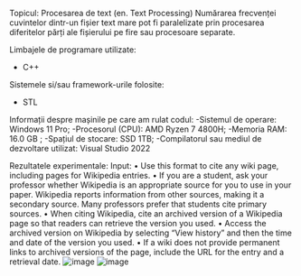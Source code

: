 Topicul:
Procesarea de text (en. Text Processing)
Numărarea frecvenței cuvintelor dintr-un fișier text mare pot fi paralelizate prin procesarea diferitelor părți ale fișierului pe fire sau procesoare separate.

Limbajele de programare utilizate:
-	C++

Sistemele si/sau framework-urile folosite:
-	STL

Informații despre mașinile pe care am rulat codul:
-Sistemul de operare:  Windows 11 Pro;
-Procesorul (CPU):  AMD Ryzen 7 4800H;
-Memoria RAM: 16.0 GB ;
-Spațiul de stocare: SSD 1TB;
-Compilatorul sau mediul de dezvoltare utilizat: Visual Studio 2022

Rezultatele experimentale:
Input:
•	Use this format to cite any wiki page, including pages for Wikipedia entries.
•	If you are a student, ask your professor whether Wikipedia is an appropriate source for you to use in your paper. Wikipedia reports information from other sources, making it a secondary source. Many professors prefer that students cite primary sources.
•	When citing Wikipedia, cite an archived version of a Wikipedia page so that readers can retrieve the version you used.
•	Access the archived version on Wikipedia by selecting “View history” and then the time and date of the version you used.
•	If a wiki does not provide permanent links to archived versions of the page, include the URL for the entry and a retrieval date.
![image](https://github.com/popescumadalin0/mpi/assets/89019128/2d4c28a1-cd38-4862-9e1f-d8e66a5a2d6f)
![image](https://github.com/popescumadalin0/mpi/assets/89019128/cdbe5e37-9680-495c-9e31-2b52a8dc81af)
